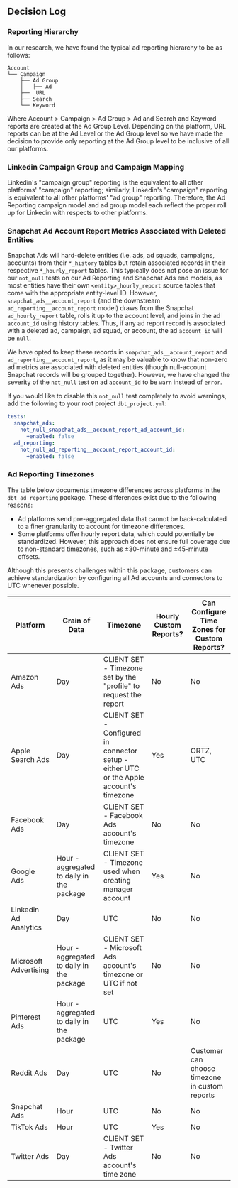 ## Decision Log

### Reporting Hierarchy
In our research, we have found the typical ad reporting hierarchy to be as follows:
```
Account
└── Campaign
    ├── Ad Group
    │   ├── Ad
    ├──  URL
    ├── Search
    └── Keyword
```
Where Account > Campaign > Ad Group > Ad and Search and Keyword reports are created at the Ad Group Level. Depending on the platform, URL reports can be at the Ad Level or the Ad Group level so we have made the decision to provide only reporting at the Ad Group level to be inclusive of all our platforms.

### Linkedin Campaign Group and Campaign Mapping
Linkedin's "campaign group" reporting is the equivalent to all other platforms' "campaign" reporting; similarly, Linkedin's "campaign" reporting is equivalent to all other platforms' "ad group" reporting. Therefore, the Ad Reporting campaign model and ad group model each reflect the proper roll up for Linkedin with respects to other platforms.

### Snapchat Ad Account Report Metrics Associated with Deleted Entities
Snapchat Ads will hard-delete entities (i.e. ads, ad squads, campaigns, accounts) from their `*_history` tables but retain associated records in their respective `*_hourly_report` tables. This typically does not pose an issue for our `not_null` tests on our Ad Reporting and Snapchat Ads end models, as most entities have their own `<entity>_hourly_report` source tables that come with the appropriate entity-level ID. However, `snapchat_ads__account_report` (and the downstream `ad_reporting__account_report` model) draws from the Snapchat `ad_hourly_report` table, rolls it up to the account level, and joins in the ad `account_id` using history tables. Thus, if any ad report record is associated with a deleted ad, campaign, ad squad, or account, the ad `account_id` will be `null`.

We have opted to keep these records in `snapchat_ads__account_report` and `ad_reporting__account_report`, as it may be valuable to know that non-zero ad metrics are associated with deleted entities (though null-account Snapchat records will be grouped together). However, we have changed the severity of the `not_null` test on ad `account_id` to be `warn` instead of `error`.

If you would like to disable this `not_null` test completely to avoid warnings, add the following to your root project `dbt_project.yml`:
```yml
tests:
  snapchat_ads:
    not_null_snapchat_ads__account_report_ad_account_id:
      +enabled: false
  ad_reporting:
    not_null_ad_reporting__account_report_account_id:
      +enabled: false
```

### Ad Reporting Timezones

The table below documents timezone differences across platforms in the `dbt_ad_reporting` package. These differences exist due to the following reasons:

- Ad platforms send pre-aggregated data that cannot be back-calculated to a finer granularity to account for timezone differences. 
- Some platforms offer hourly report data, which could potentially be standardized. However, this approach does not ensure full coverage due to non-standard timezones, such as ±30-minute and ±45-minute offsets.

Although this presents challenges within this package, customers can achieve standardization by configuring all Ad accounts and connectors to UTC whenever possible.

| Platform | Grain of Data | Timezone | Hourly Custom Reports? | Can Configure Time Zones for Custom Reports? |
|----------|---------------|----------|------------------------|----------------------------------------------|
| Amazon Ads | Day | CLIENT SET - Timezone set by the "profile" to request the report | No | No |
| Apple Search Ads | Day | CLIENT SET - Configured in connector setup - either UTC or the Apple account's timezone | Yes | ORTZ, UTC |
| Facebook Ads | Day | CLIENT SET - Facebook Ads account's timezone | No | No |
| Google Ads | Hour - aggregated to daily in the package | CLIENT SET - Timezone used when creating manager account | Yes | No |
| Linkedin Ad Analytics | Day | UTC | No | No |
| Microsoft Advertising | Hour - aggregated to daily in the package | CLIENT SET - Microsoft Ads account's timezone or UTC if not set | No | No |
| Pinterest Ads | Hour - aggregated to daily in the package | UTC | Yes | No |
| Reddit Ads | Day | UTC | No | Customer can choose timezone in custom reports |
| Snapchat Ads | Hour | UTC | No | No |
| TikTok Ads | Hour | UTC | Yes | No |
| Twitter Ads | Day | CLIENT SET - Twitter Ads account's time zone | No | No |
